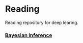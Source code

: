 # Reading

Reading repository for deep learing.

### [Bayesian Inference](https://github.com/WeizhuQIAN/Reading/blob/main/Bayesian%20inference/bayes_survey.md)


